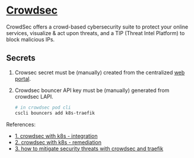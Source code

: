 # [Crowdsec](https://crowdsec.net)

CrowdSec offers a crowd-based cybersecurity suite to protect your online services, visualize & act upon threats, and a TIP (Threat Intel Platform) to block malicious IPs.

## Secrets

1. Crowsec secret must be (manually) created from the centralized [web portal](https://app.crowdsec.net/instances).
2. Crowdsec bouncer API key must be (manually) generated from crowdsec LAPI.

   ```sh
   # in crowdsec pod cli
   cscli bouncers add k8s-traefik
   ```

References:

- [1. crowdsec with k8s - integration](https://crowdsec.net/blog/kubernetes-crowdsec-integration/)
- [2. crowdsec with k8s - remediation](https://crowdsec.net/blog/kubernetes-crowdsec-integration-remediation/)
- [3. how to mitigate security threats with crowdsec and traefik](https://www.crowdsec.net/blog/how-to-mitigate-security-threats-with-crowdsec-and-traefik)
